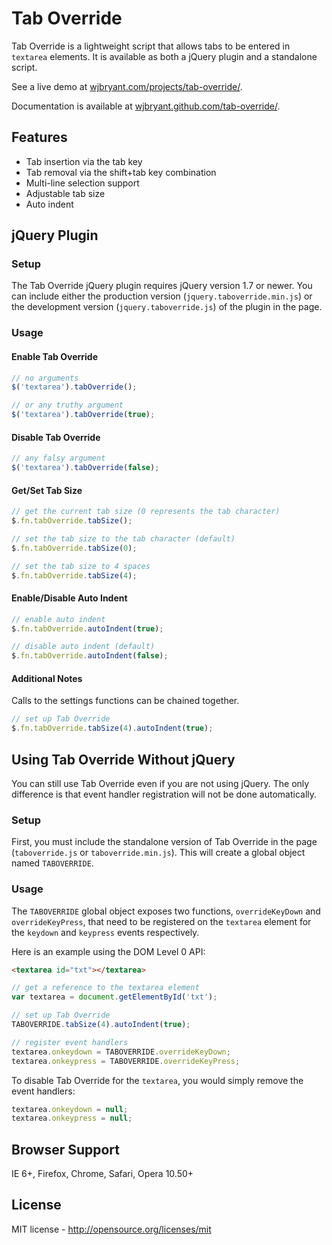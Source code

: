 # Tab Override

Tab Override is a lightweight script that allows tabs to be entered in
`textarea` elements. It is available as both a jQuery plugin and a standalone
script.

See a live demo at
[wjbryant.com/projects/tab-override/](http://wjbryant.com/projects/tab-override/ "Tab Override Demo").

Documentation is available at
[wjbryant.github.com/tab-override/](http://wjbryant.github.com/tab-override/ "Tab Override Documentation").

## Features

* Tab insertion via the tab key
* Tab removal via the shift+tab key combination
* Multi-line selection support
* Adjustable tab size
* Auto indent

## jQuery Plugin

### Setup

The Tab Override jQuery plugin requires jQuery version 1.7 or newer. You can
include either the production version (`jquery.taboverride.min.js`) or the
development version (`jquery.taboverride.js`) of the plugin in the page.

### Usage

#### Enable Tab Override

```javascript
// no arguments
$('textarea').tabOverride();

// or any truthy argument
$('textarea').tabOverride(true);
```

#### Disable Tab Override

```javascript
// any falsy argument
$('textarea').tabOverride(false);
```

#### Get/Set Tab Size

```javascript
// get the current tab size (0 represents the tab character)
$.fn.tabOverride.tabSize();

// set the tab size to the tab character (default)
$.fn.tabOverride.tabSize(0);

// set the tab size to 4 spaces
$.fn.tabOverride.tabSize(4);
```

#### Enable/Disable Auto Indent

```javascript
// enable auto indent
$.fn.tabOverride.autoIndent(true);

// disable auto indent (default)
$.fn.tabOverride.autoIndent(false);
```

#### Additional Notes

Calls to the settings functions can be chained together.

```javascript
// set up Tab Override
$.fn.tabOverride.tabSize(4).autoIndent(true);
```

## Using Tab Override Without jQuery

You can still use Tab Override even if you are not using jQuery. The only
difference is that event handler registration will not be done automatically.

### Setup

First, you must include the standalone version of Tab Override in the page
(`taboverride.js` or `taboverride.min.js`). This will create a global object
named `TABOVERRIDE`.

### Usage

The `TABOVERRIDE` global object exposes two functions, `overrideKeyDown` and
`overrideKeyPress`, that need to be registered on the `textarea` element for the
`keydown` and `keypress` events respectively.

Here is an example using the DOM Level 0 API:

```html
<textarea id="txt"></textarea>
```

```javascript
// get a reference to the textarea element
var textarea = document.getElementById('txt');

// set up Tab Override
TABOVERRIDE.tabSize(4).autoIndent(true);

// register event handlers
textarea.onkeydown = TABOVERRIDE.overrideKeyDown;
textarea.onkeypress = TABOVERRIDE.overrideKeyPress;
```

To disable Tab Override for the `textarea`, you would simply remove the event
handlers:

```javascript
textarea.onkeydown = null;
textarea.onkeypress = null;
```

## Browser Support

IE 6+, Firefox, Chrome, Safari, Opera 10.50+

## License

MIT license - http://opensource.org/licenses/mit